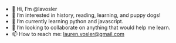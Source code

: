 - 👋 Hi, I’m @lavosler
- 👀 I’m interested in history, reading, learning, and puppy dogs!
- 🌱 I’m currently learning python and javascript.
- 💞️ I’m looking to collaborate on anything that would help me learn.
- 📫 How to reach me: lauren.vosler@gmail.com

<!---
lavosler/lavosler is a ✨ special ✨ repository because its `README.md` (this file) appears on your GitHub profile.
You can click the Preview link to take a look at your changes.
--->
